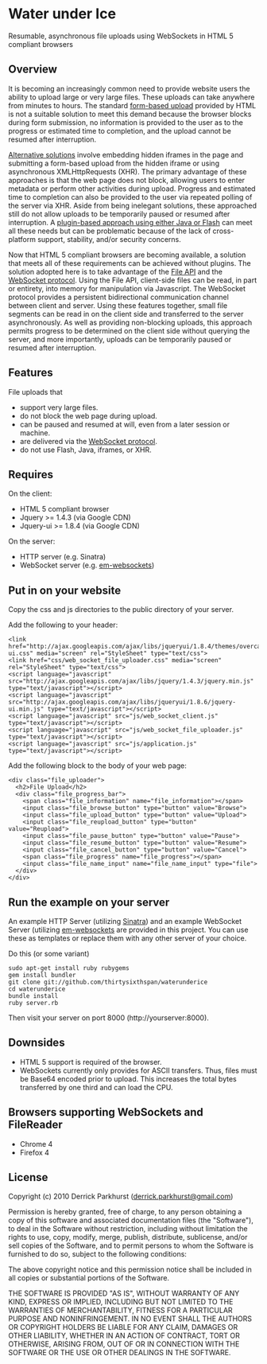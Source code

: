 Water under Ice
===============

Resumable, asynchronous file uploads using WebSockets in HTML 5 compliant browsers 


Overview
--------
  It is becoming an increasingly common need to provide website users the ability to upload large or very large files. These uploads can take anywhere from minutes to hours. The standard [form-based upload](http://www.w3.org/TR/html4/interact/forms.html#file-select) provided by HTML is not a suitable solution to meet this demand because the browser blocks during form submission, no information is provided to the user as to the progress or estimated time to completion, and the upload cannot be resumed after interruption. 
  
  [Alternative solutions](http://valums.com/ajax-upload/) involve embedding hidden iframes in the page and submitting a form-based upload from the hidden iframe or using asynchronous XMLHttpRequests (XHR). The primary advantage of these approaches is that the web page does not block, allowing users to enter metadata or perform other activities during upload. Progress and estimated time to completion can also be provided to the user via repeated polling of the server via XHR. Aside from being inelegant solutions, these approached still do not allow uploads to be temporarily paused or resumed after interruption.  A [plugin-based approach using either Java or Flash](http://www.phinesolutions.com/java-applet-vs-flash-based-file-uploader.html) can meet all these needs but can be problematic because of the lack of cross-platform support, stability, and/or security concerns. 
  
  Now that HTML 5 compliant browsers are becoming available, a solution that meets all of these requirements can be achieved without plugins. The solution adopted here is to take advantage of the [File API](http://www.w3.org/TR/FileAPI/) and the [WebSocket protocol](http://en.wikipedia.org/wiki/WebSockets). Using the File API, client-side files can be read, in part or entirety, into memory for manipulation via Javascript. The WebSocket protocol provides a persistent bidirectional communication channel between client and server. Using these features together, small file segments can be read in on the client side and transferred to the server asynchronously. As well as providing non-blocking uploads, this approach permits progress to be determined on the client side without querying the server, and more importantly, uploads can be temporarily paused or resumed after interruption. 
  

Features
--------
File uploads that
 
* support very large files.
* do not block the web page during upload.
* can be paused and resumed at will, even from a later session or machine.
* are delivered via the [WebSocket protocol](http://en.wikipedia.org/wiki/WebSockets).
* do not use Flash, Java, iframes, or XHR. 


Requires
--------
On the client:

* HTML 5 compliant browser
* Jquery >= 1.4.3 (via Google CDN)
* Jquery-ui >= 1.8.4 (via Google CDN)

On the server:

* HTTP server (e.g. Sinatra) 
* WebSocket server (e.g. [em-websockets](http://github.com/igrigorik/em-websocket))


Put in on your website
----------------------
Copy the css and js directories to the public directory of your server.

Add the following to your header:

    <link href="http://ajax.googleapis.com/ajax/libs/jqueryui/1.8.4/themes/overcast/jquery-ui.css" media="screen" rel="StyleSheet" type="text/css">  
    <link href="css/web_socket_file_uploader.css" media="screen" rel="StyleSheet" type="text/css">
    <script language="javascript" src="http://ajax.googleapis.com/ajax/libs/jquery/1.4.3/jquery.min.js" type="text/javascript"></script>
    <script language="javascript" src="http://ajax.googleapis.com/ajax/libs/jqueryui/1.8.6/jquery-ui.min.js" type="text/javascript"></script>  
    <script language="javascript" src="js/web_socket_client.js" type="text/javascript"></script>
    <script language="javascript" src="js/web_socket_file_uploader.js" type="text/javascript"></script>
    <script language="javascript" src="js/application.js" type="text/javascript"></script>

Add the following block to the body of your web page:

    <div class="file_uploader">
      <h2>File Upload</h2>
      <div class="file_progress_bar">
        <span class="file_information" name="file_information"></span>
        <input class="file_browse_button" type="button" value="Browse">
        <input class="file_upload_button" type="button" value="Upload">
        <input class="file_reupload_button" type="button" value="Reupload">
        <input class="file_pause_button" type="button" value="Pause">
        <input class="file_resume_button" type="button" value="Resume">
        <input class="file_cancel_button" type="button" value="Cancel">
        <span class="file_progress" name="file_progress"></span>
        <input class="file_name_input" name="file_name_input" type="file">
      </div>
    </div>



Run the example on your server
------------------------------

An example HTTP Server (utilizing [Sinatra](http://sinatrarb.com)) and an example WebSocket Server (utilizing [em-websockets](http://github.com/igrigorik/em-websocket) are provided in this project. You can use these as templates or replace them with any other server of your choice.

Do this (or some variant)

    sudo apt-get install ruby rubygems
    gem install bundler
    git clone git://github.com/thirtysixthspan/waterunderice
    cd waterunderice
    bundle install
    ruby server.rb
    
Then visit your server on port 8000 (http://yourserver:8000).


Downsides
---------
* HTML 5 support is required of the browser.
* WebSockets currently only provides for ASCII transfers. Thus, files must be Base64 encoded prior to upload. This increases the total bytes transferred by one third and can load the CPU.


Browsers supporting WebSockets and FileReader
---------------------------------------------
* Chrome 4
* Firefox 4


License
-------
Copyright (c) 2010 Derrick Parkhurst (derrick.parkhurst@gmail.com)

Permission is hereby granted, free of charge, to any person obtaining a copy
of this software and associated documentation files (the "Software"), to deal
in the Software without restriction, including without limitation the rights
to use, copy, modify, merge, publish, distribute, sublicense, and/or sell
copies of the Software, and to permit persons to whom the Software is
furnished to do so, subject to the following conditions:

The above copyright notice and this permission notice shall be included in
all copies or substantial portions of the Software.

THE SOFTWARE IS PROVIDED "AS IS", WITHOUT WARRANTY OF ANY KIND, EXPRESS OR
IMPLIED, INCLUDING BUT NOT LIMITED TO THE WARRANTIES OF MERCHANTABILITY,
FITNESS FOR A PARTICULAR PURPOSE AND NONINFRINGEMENT. IN NO EVENT SHALL THE
AUTHORS OR COPYRIGHT HOLDERS BE LIABLE FOR ANY CLAIM, DAMAGES OR OTHER
LIABILITY, WHETHER IN AN ACTION OF CONTRACT, TORT OR OTHERWISE, ARISING FROM,
OUT OF OR IN CONNECTION WITH THE SOFTWARE OR THE USE OR OTHER DEALINGS IN
THE SOFTWARE.

